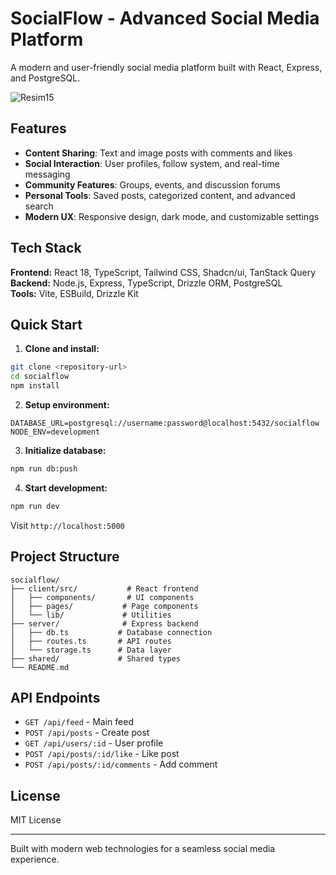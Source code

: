 # SocialFlow - Advanced Social Media Platform

A modern and user-friendly social media platform built with React, Express, and PostgreSQL.


![Resim15](https://github.com/user-attachments/assets/6ac24587-eab8-427e-beba-ea63c0e90d08)


## Features

- **Content Sharing**: Text and image posts with comments and likes
- **Social Interaction**: User profiles, follow system, and real-time messaging
- **Community Features**: Groups, events, and discussion forums
- **Personal Tools**: Saved posts, categorized content, and advanced search
- **Modern UX**: Responsive design, dark mode, and customizable settings

## Tech Stack

**Frontend:** React 18, TypeScript, Tailwind CSS, Shadcn/ui, TanStack Query  
**Backend:** Node.js, Express, TypeScript, Drizzle ORM, PostgreSQL  
**Tools:** Vite, ESBuild, Drizzle Kit

## Quick Start

1. **Clone and install:**
```bash
git clone <repository-url>
cd socialflow
npm install
```

2. **Setup environment:**
```env
DATABASE_URL=postgresql://username:password@localhost:5432/socialflow
NODE_ENV=development
```

3. **Initialize database:**
```bash
npm run db:push
```

4. **Start development:**
```bash
npm run dev
```

Visit `http://localhost:5000`

## Project Structure

```
socialflow/
├── client/src/           # React frontend
│   ├── components/       # UI components
│   ├── pages/           # Page components
│   └── lib/             # Utilities
├── server/              # Express backend
│   ├── db.ts           # Database connection
│   ├── routes.ts       # API routes
│   └── storage.ts      # Data layer
├── shared/             # Shared types
└── README.md
```

## API Endpoints

- `GET /api/feed` - Main feed
- `POST /api/posts` - Create post
- `GET /api/users/:id` - User profile
- `POST /api/posts/:id/like` - Like post
- `POST /api/posts/:id/comments` - Add comment

## License

MIT License

---

Built with modern web technologies for a seamless social media experience.

